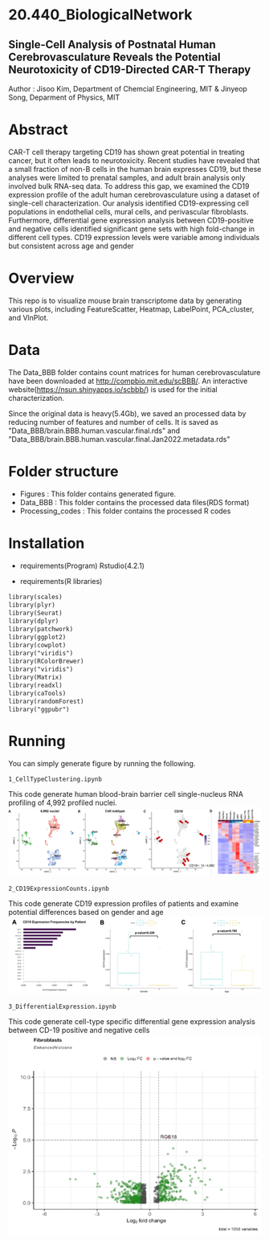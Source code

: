 # 20.440_BiologicalNetwork
## Single-Cell Analysis of Postnatal Human Cerebrovasculature Reveals the Potential Neurotoxicity of CD19-Directed CAR-T Therapy

Author : Jisoo Kim, Department of Chemcial Engineering, MIT & Jinyeop Song, Deparment of Physics, MIT
# Abstract
CAR-T cell therapy targeting CD19 has shown great potential in treating cancer, but it often leads to neurotoxicity. Recent studies have revealed that a small fraction of non-B cells in the human brain expresses CD19, but these analyses were limited to prenatal samples, and adult brain analysis only involved bulk RNA-seq data. To address this gap, we examined the CD19 expression profile of the adult human cerebrovasculature using a dataset of single-cell characterization. Our analysis identified CD19-expressing cell populations in endothelial cells, mural cells, and perivascular fibroblasts. Furthermore, differential gene expression analysis between CD19-positive and negative cells identified significant gene sets with high fold-change in different cell types. CD19 expression levels were variable among individuals but consistent across age and gender

# Overview
This repo is to visualize mouse brain transcriptome data by generating various plots, including FeatureScatter, Heatmap, LabelPoint, PCA_cluster, and VlnPlot. 

# Data
The Data_BBB folder contains count matrices for human cerebrovasculature have been downloaded at http://compbio.mit.edu/scBBB/. An interactive website(https://nsun.shinyapps.io/scbbb/) is used for the initial characterization.

Since the original data is heavy(5.4Gb), we saved an processed data by reducing number of features and number of cells. It is saved as "Data_BBB/brain.BBB.human.vascular.final.rds" and "Data_BBB/brain.BBB.human.vascular.final.Jan2022.metadata.rds"

# Folder structure
- Figures : This folder contains generated figure. 
- Data_BBB : This folder contains the processed data files(RDS format)
- Processing_codes : This folder contains the processed R codes

# Installation
- requirements(Program)
Rstudio(4.2.1)

- requirements(R libraries)
```
library(scales)
library(plyr)
library(Seurat)
library(dplyr)
library(patchwork)
library(ggplot2)
library(cowplot)
library("viridis")  
library(RColorBrewer)
library("viridis")
library(Matrix)
library(readxl)
library(caTools)
library(randomForest)
library("ggpubr")
```

# Running
You can simply generate figure by running the following.

```
1_CellTypeClustering.ipynb
```
This code generate human blood-brain barrier cell single-nucleus RNA profiling of 4,992 profiled nuclei.
<img src="/ForReadMe/Picture1.png" alt="Alt text" title="Identification of CD19-expressing cell populations in adult human cerebrovasculature">


```
2_CD19ExpressionCounts.ipynb
```
This code generate CD19 expression profiles of patients and examine potential differences based on gender and age
<img src="/ForReadMe/Picture2.png" alt="Alt text" title=" CD19-expression profiles by patients and identifying differences by genders and age.">

```
3_DifferentialExpression.ipynb
```
This code generate cell-type specific differential gene expression analysis between CD-19 positive and negative cells
<img src="/ForReadMe/Picture3.png" alt="Alt text" title="Differential gene expression between CD-19 positive and negative cells unveils set of genes that are potentially correlated with of CD19 expression">


